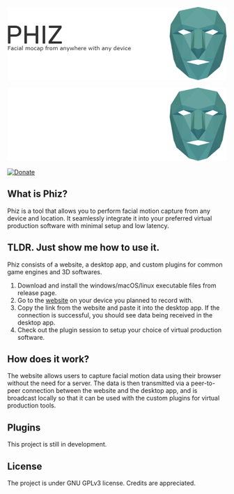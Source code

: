 [![Facial mocap from anywhere with any devices:Phiz](./assets/banner.png#gh-light-mode-only)](https:phizmocap.dev)

[![Facial mocap from anywhere with any devices:Phiz](./assets/banner-dark.png#gh-dark-mode-only)](https:phizmocap.dev)

[![Donate](https://img.shields.io/badge/Donate-PayPal-green.svg)](https://www.paypal.com/donate/?business=HS5SG7G97J7AY&no_recurring=0&item_name=Thank+you+for+your+support+OwO.+May+the+3D+god+bless+you+infinite+inspirations%21&currency_code=USD)

## What is Phiz?
Phiz is a tool that allows you to perform facial motion capture from any device and location. It seamlessly integrate it into your preferred virtual production software with minimal setup and low latency.

## TLDR. Just show me how to use it.
Phiz consists of a website, a desktop app, and custom plugins for common game engines and 3D softwares.

1. Download and install the windows/macOS/linux executable files from release page.
2. Go to the [website](https://phizmocap.dev) on your device you planned to record with.
3. Copy the link from the website and paste it into the desktop app. If the connection is successful, you should see data being received in the desktop app.
4. Check out the plugin session to setup your choice of virtual production software.

## How does it work?
The website allows users to capture facial motion data using their browser without the need for a server. The data is then transmitted via a peer-to-peer connection between the website and the desktop app, and is broadcast locally so that it can be used with the custom plugins for virtual production tools.

## Plugins
This project is still in development.

## License
The project is under GNU GPLv3 license. Credits are appreciated.

